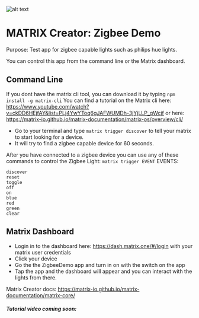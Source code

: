 ![alt text](https://avatars3.githubusercontent.com/u/15808325?v=4&s=200)

# MATRIX Creator: Zigbee Demo
Purpose: Test app for zigbee capable lights such as philips hue lights. 

You can control this app from the command line or the Matrix dashboard. 

## Command Line
If you dont have the matrix cli tool, you can download it by typing `npm install -g matrix-cli`
You can find a tutorial on the Matrix cli here: https://www.youtube.com/watch?v=ckDD6HEjfAY&list=PLj4YwYToq6gJAFWUMDh-3jYjLLP_qWcjf
or here: https://matrix-io.github.io/matrix-documentation/matrix-os/overview/cli/

- Go to your terminal and type `matrix trigger discover` to tell your matrix to start looking for a device.
- It will try to find a zigbee capable device for 60 seconds.

After you have connected to a zigbee device you can use any of these commands to control the Zigbee Light:
`matrix trigger EVENT`
EVENTS:
```
discover
reset
toggle
off
on
blue
red
green
clear
```

## Matrix Dashboard
- Login in to the dashboard here: https://dash.matrix.one/#/login with your matrix user credentials
- Click your device 
- Go the the ZigbeeDemo app and turn in on with the switch on the app
- Tap the app and the dashboard will appear and you can interact with the lights from there.

Matrix Creator docs:
https://matrix-io.github.io/matrix-documentation/matrix-core/
##### Tutorial video coming soon:

